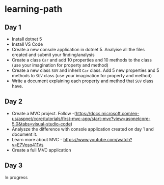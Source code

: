 # learning-path

## Day 1
* Install dotnet 5
* Install VS Code
* Create a new console application in dotnet 5. Analyise all the files created and submit your finding/analysis
* Create a class `Car` and add 10 properties and 10 methods to the class (use your imagination for property and method)
* Create a new class `SUV` and inherit `Car` class. Add 5 new properties and 5 methods to `SUV` class (use your imagination for property and method)
* Write a document explaining each property and method that `SUV` class have.

## Day 2
* Create a MVC project. Follow -(https://docs.microsoft.com/en-us/aspnet/core/tutorials/first-mvc-app/start-mvc?view=aspnetcore-5.0&tabs=visual-studio-code)
* Analysze the difference with console application created on day 1 and document it.
* Learn more about MVC - https://www.youtube.com/watch?v=E7Voso411Vs
* Create a full MVC application

## Day 3
In progress
